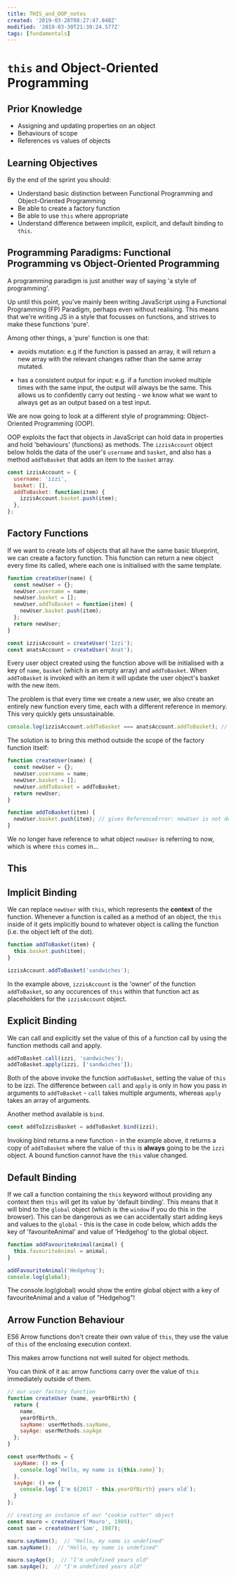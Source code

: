```yaml
---
title: THIS_and_OOP_notes
created: '2019-03-28T08:27:47.848Z'
modified: '2019-03-30T21:39:24.577Z'
tags: [fundamentals]
---
```


# `this` and Object-Oriented Programming

## Prior Knowledge

- Assigning and updating properties on an object
- Behaviours of scope
- References vs values of objects

## Learning Objectives

By the end of the sprint you should:

- Understand basic distinction between Functional Programming and Object-Oriented Programming
- Be able to create a factory function
- Be able to use `this` where appropriate
- Understand difference between implicit, explicit, and default binding to `this`.

## Programming Paradigms: Functional Programming vs Object-Oriented Programming

A programming paradigm is just another way of saying 'a style of programming'.

Up until this point, you've mainly been writing JavaScript using a Functional Programming (FP) Paradigm, perhaps even without realising. This means that we're writing JS in a style that focusses on functions, and strives to make these functions 'pure'.

Among other things, a 'pure' function is one that:

- avoids mutation: e.g if the function is passed an array, it will return a new array with the relevant changes rather than the same array mutated.

- has a consistent output for input: e.g. if a function invoked multiple times with the same input, the output will always be the same. This allows us to confidently carry out testing - we know what we want to always get as an output based on a test input.

We are now going to look at a different style of programming: Object-Oriented Programming (OOP).

OOP exploits the fact that objects in JavaScript can hold data in properties and hold 'behaviours' (functions) as methods. The `izzisAccount` object below holds the data of the user's `username` and `basket`, and also has a method `addToBasket` that adds an item to the `basket` array.

```js
const izzisAccount = {
  username: 'izzi',
  basket: [],
  addToBasket: function(item) {
    izzisAccount.basket.push(item);
  },
};
```

## Factory Functions

If we want to create lots of objects that all have the same basic blueprint, we can create a factory function. This function can return a new object every time its called, where each one is initialised with the same template.

```js
function createUser(name) {
  const newUser = {};
  newUser.username = name;
  newUser.basket = [];
  newUser.addToBasket = function(item) {
    newUser.basket.push(item);
  };
  return newUser;
}

const izzisAccount = createUser('Izzi');
const anatsAccount = createUser('Anat');
```

Every user object created using the function above will be initialised with a key of `name`, `basket` (which is an empty array) and `addToBasket`. When `addToBasket` is invoked with an item it will update the user object's basket with the new item.

The problem is that every time we create a new user, we also create an entirely new function every time, each with a different reference in memory. This very quickly gets unsustainable.

```js
console.log(izzisAccount.addToBasket === anatsAccount.addToBasket); // FALSE
```

The solution is to bring this method outside the scope of the factory function itself:

```js
function createUser(name) {
  const newUser = {};
  newUser.username = name;
  newUser.basket = [];
  newUser.addToBasket = addToBasket;
  return newUser;
}

function addToBasket(item) {
  newUser.basket.push(item); // gives ReferenceError: newUser is not defined
}
```

We no longer have reference to what object `newUser` is referring to now, which is where `this` comes in...

## This

## Implicit Binding

We can replace `newUser` with `this`, which represents the **context** of the function. Whenever a function is called as a method of an object, the `this` inside of it gets implicitly bound to whatever object is calling the function (i.e. the object left of the dot).

```js
function addToBasket(item) {
  this.basket.push(item);
}

izzisAccount.addToBasket('sandwiches');
```

In the example above, `izzisAccount` is the 'owner' of the function `addToBasket`, so any occurences of `this` within that function act as placeholders for the `izzisAccount` object.

## Explicit Binding

We can call and explicitly set the value of this of a function call by using the function methods call and apply.

```js
addToBasket.call(izzi, 'sandwiches');
addToBasket.apply(izzi, ['sandwiches']);
```

Both of the above invoke the function `addToBasket`, setting the value of `this` to be izzi. The difference between `call` and `apply` is only in how you pass in arguments to `addToBasket` - `call` takes multiple arguments, whereas `apply` takes an array of arguments.

Another method available is `bind`.

```js
const addToIzzisBasket = addToBasket.bind(izzi);
```

Invoking bind returns a new function - in the example above, it returns a copy of `addToBasket` where the value of `this` is **always** going to be the `izzi` object. A bound function cannot have the `this` value changed.

## Default Binding

If we call a function containing the `this` keyword without providing any context then `this` will get its value by 'default binding'. This means that it will bind to the `global` object (which is the `window` if you do this in the browser). This can be dangerous as we can accidentally start adding keys and values to the `global` - this is the case in code below, which adds the key of 'favouriteAnimal' and value of 'Hedgehog' to the global object.

```js
function addFavouriteAnimal(animal) {
  this.favouriteAnimal = animal;
}

addFavouriteAnimal('Hedgehog');
console.log(global);
```

The console.log(global) would show the entire global object with a key of favouriteAnimal and a value of "Hedgehog"!

## Arrow Function Behaviour

ES6 Arrow functions don't create their own value of `this`, they use the value of `this` of the enclosing execution context.

This makes arrow functions not well suited for object methods.

You can think of it as: arrow functions carry over the value of `this` immediately outside of them.

```js
// our user factory function
function createUser (name, yearOfBirth) {
  return {
    name,
    yearOfBirth,
    sayName: userMethods.sayName,
    sayAge: userMethods.sayAge
  };
}

const userMethods = {
  sayName: () => {
    console.log(`Hello, my name is ${this.name}`);
  },
  sayAge: () => {
    console.log(`I'm ${2017 - this.yearOfBirth} years old`);
  }
};

// creating an instance of our "cookie cutter" object
const mauro = createUser('Mauro', 1989);
const sam = createUser('Sam', 1987);

mauro.sayName();  // "Hello, my name is undefined"
sam.sayName();  // "Hello, my name is undefined"

mauro.sayAge();  // "I'm undefined years old"
sam.sayAge();  // "I'm undefined years old"
```

